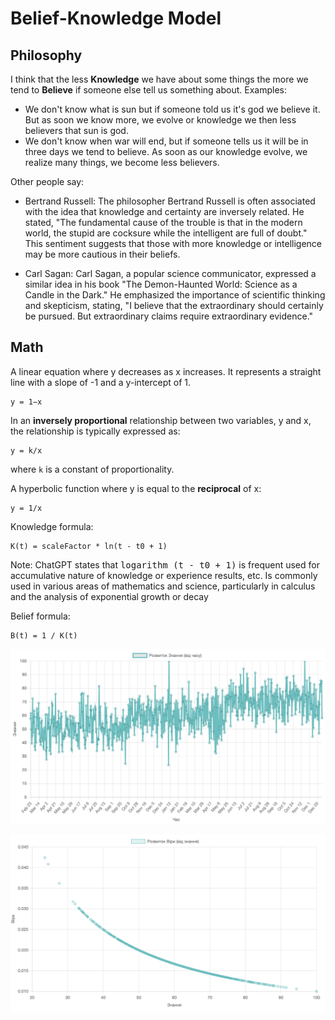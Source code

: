 Belief-Knowledge Model
===

## Philosophy

I think that the less **Knowledge** we have about some things the more we tend to **Believe** if someone else tell us something about. Examples:
- We don't know what is sun but if someone told us it's god we believe it. But as soon we know more, we evolve or knowledge we then less believers that sun is god.
- We don't know when war will end, but if someone tells us it will be in three days we tend to believe. As soon as our knowledge evolve, we realize many things, we become less believers.

Other people say:

- Bertrand Russell: The philosopher Bertrand Russell is often associated with the idea that knowledge and certainty are inversely related. He stated, "The fundamental cause of the trouble is that in the modern world, the stupid are cocksure while the intelligent are full of doubt." This sentiment suggests that those with more knowledge or intelligence may be more cautious in their beliefs.

- Carl Sagan: Carl Sagan, a popular science communicator, expressed a similar idea in his book "The Demon-Haunted World: Science as a Candle in the Dark." He emphasized the importance of scientific thinking and skepticism, stating, "I believe that the extraordinary should certainly be pursued. But extraordinary claims require extraordinary evidence."



## Math


A linear equation where y decreases as x increases. It represents a straight line with a slope of -1 and a y-intercept of 1.

```
y = 1−x
```

In an **inversely proportional** relationship between two variables, y and x, the relationship is typically expressed as:

```
y = k/x
```
where `k` is a constant of proportionality. 

A hyperbolic function where y is equal to the **reciprocal** of x: 

```
y = 1/x
```

Knowledge formula:

```
K(t) = scaleFactor * ln(t - t0 + 1)
```
Note: ChatGPT states that <kbd>logarithm (t - t0 + 1)</kbd> is frequent used for accumulative nature of knowledge or experience results, etc. Is commonly used in various areas of mathematics and science, particularly in calculus and the analysis of exponential growth or decay

Belief formula:

```
B(t) = 1 / K(t)
```

![img1](./img1_knowledge_depends_on_time.png)

![img2](./img2_belief_depends_on_knowledge.png)
